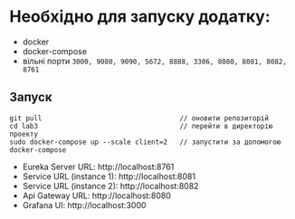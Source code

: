 # Необхідно для запуску додатку:

- docker
- docker-compose
- вільні порти ```3000, 9080, 9090, 5672, 8888, 3306, 8080, 8081, 8082, 8761```

## Запуск
```
git pull                                  // оновити репозиторій
cd lab3                                   // перейти в директорію проекту
sudo docker-compose up --scale client=2   // запустити за допомогою docker-compose
```

 - Eureka Server URL: http://localhost:8761
 - Service URL (instance 1): http://localhost:8081
 - Service URL (instance 2): http://localhost:8082
 - Api Gateway URL: http://localhost:8080
 - Grafana UI: http://localhost:3000
